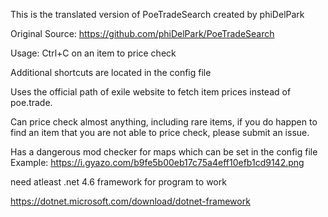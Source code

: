 This is the translated version of PoeTradeSearch created by phiDelPark

Original Source:
https://github.com/phiDelPark/PoeTradeSearch

Usage: Ctrl+C on an item to price check

Additional shortcuts are located in the config file

Uses the official path of exile website to fetch item prices instead of poe.trade.

Can price check almost anything, including rare items, if you do happen to find an item that you are not able to price check, please submit an issue.

Has a dangerous mod checker for maps which can be set in the config file
Example: https://i.gyazo.com/b9fe5b00eb17c75a4eff10efb1cd9142.png

need atleast .net 4.6 framework for program to work

https://dotnet.microsoft.com/download/dotnet-framework

